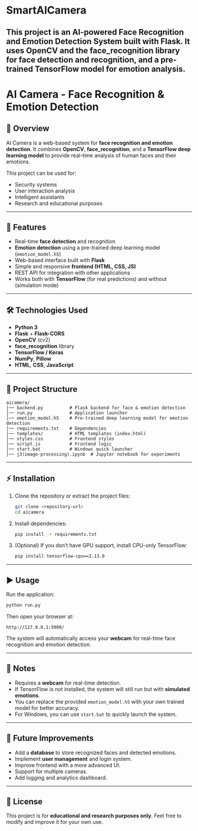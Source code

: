 # SmartAICamera
This project is an AI-powered Face Recognition and Emotion Detection System built with Flask. It uses OpenCV and the face_recognition library for face detection and recognition, and a pre-trained TensorFlow model for emotion analysis.
---------------------
# AI Camera - Face Recognition & Emotion Detection

## 📌 Overview

AI Camera is a web-based system for **face recognition and emotion detection**.
It combines **OpenCV**, **face\_recognition**, and a **TensorFlow deep learning model** to provide real-time analysis of human faces and their emotions.

This project can be used for:

* Security systems
* User interaction analysis
* Intelligent assistants
* Research and educational purposes

---

## 🚀 Features

* Real-time **face detection** and recognition
* **Emotion detection** using a pre-trained deep learning model (`emotion_model.h5`)
* Web-based interface built with **Flask**
* Simple and responsive **frontend (HTML, CSS, JS)**
* REST API for integration with other applications
* Works both with **TensorFlow** (for real predictions) and without (simulation mode)

---

## 🛠️ Technologies Used

* **Python 3**
* **Flask** + **Flask-CORS**
* **OpenCV** (cv2)
* **face\_recognition** library
* **TensorFlow / Keras**
* **NumPy**, **Pillow**
* **HTML**, **CSS**, **JavaScript**

---

## 📂 Project Structure

```
aicamera/
│── backend.py          # Flask backend for face & emotion detection
│── run.py              # Application launcher
│── emotion_model.h5    # Pre-trained deep learning model for emotion detection
│── requirements.txt    # Dependencies
│── templates/          # HTML templates (index.html)
│── styles.css          # Frontend styles
│── script.js           # Frontend logic
│── start.bat           # Windows quick launcher
│── j3(image-processing).ipynb  # Jupyter notebook for experiments
```

---

## ⚡ Installation

1. Clone the repository or extract the project files:

   ```bash
   git clone <repository-url>
   cd aicamera
   ```

2. Install dependencies:

   ```bash
   pip install -r requirements.txt
   ```

3. (Optional) If you don’t have GPU support, install CPU-only TensorFlow:

   ```bash
   pip install tensorflow-cpu==2.13.0
   ```

---

## ▶️ Usage

Run the application:

```bash
python run.py
```

Then open your browser at:

```
http://127.0.0.1:5000/
```

The system will automatically access your **webcam** for real-time face recognition and emotion detection.

---

## 📌 Notes

* Requires a **webcam** for real-time detection.
* If TensorFlow is not installed, the system will still run but with **simulated emotions**.
* You can replace the provided `emotion_model.h5` with your own trained model for better accuracy.
* For Windows, you can use `start.bat` to quickly launch the system.

---

## 🧩 Future Improvements

* Add a **database** to store recognized faces and detected emotions.
* Implement **user management** and login system.
* Improve frontend with a more advanced UI.
* Support for multiple cameras.
* Add logging and analytics dashboard.

---

## 📜 License

This project is for **educational and research purposes only**. Feel free to modify and improve it for your own use.
